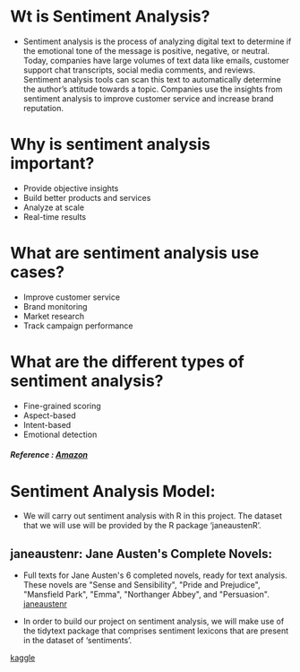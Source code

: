 # Wt is Sentiment Analysis?
- Sentiment analysis is the process of analyzing digital text to determine if the emotional tone of the message is positive, negative, or neutral. Today, companies have large volumes of text data like emails, customer support chat transcripts, social media comments, and reviews. Sentiment analysis tools can scan this text to automatically determine the author’s attitude towards a topic. Companies use the insights from sentiment analysis to improve customer service and increase brand reputation. 
# Why is sentiment analysis important?
 - Provide objective insights
 - Build better products and services
 - Analyze at scale
 - Real-time results
 
# What are sentiment analysis use cases?
  - Improve customer service
  - Brand monitoring
  - Market research
  - Track campaign performance
  
# What are the different types of sentiment analysis?
 - Fine-grained scoring
 - Aspect-based
 - Intent-based
 - Emotional detection
 

##### Reference : [Amazon](https://aws.amazon.com/what-is/sentiment-analysis/)


# Sentiment Analysis Model:
- We will carry out sentiment analysis with R in this project. The dataset that we will use will be provided by the R package ‘janeaustenR’.

## janeaustenr: Jane Austen's Complete Novels:
- Full texts for Jane Austen's 6 completed novels, ready for text analysis. These novels are "Sense and Sensibility", "Pride and Prejudice", "Mansfield Park", "Emma", "Northanger Abbey", and "Persuasion". [janeaustenr](https://cran.r-project.org/web/packages/janeaustenr/index.html)

- In order to build our project on sentiment analysis, we will make use of the tidytext package that comprises sentiment lexicons that are present in the dataset of ‘sentiments’.

[kaggle](https://www.kaggle.com/code/amirmotefaker/sentiment-analysis-model-using-r/notebook)
